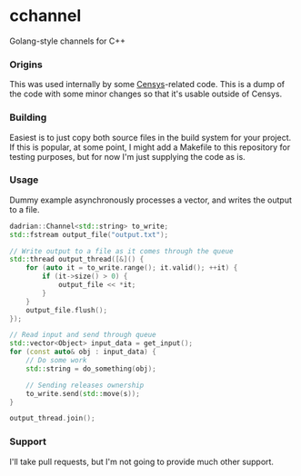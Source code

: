 # cchannel
Golang-style channels for C++

### Origins

This was used internally by some [Censys](https://censys.io)-related code. This
is a dump of the code with some minor changes so that it's usable outside of
Censys.

### Building

Easiest is to just copy both source files in the build system for your project.
If this is popular, at some point, I might add a Makefile to this repository
for testing purposes, but for now I'm just supplying the code as is.

### Usage

Dummy example asynchronously processes a vector, and writes the output to a
file.

```cpp
dadrian::Channel<std::string> to_write;
std::fstream output_file("output.txt");

// Write output to a file as it comes through the queue
std::thread output_thread([&]() {
    for (auto it = to_write.range(); it.valid(); ++it) {
        if (it->size() > 0) {
            output_file << *it;
        }
    }
    output_file.flush();
});

// Read input and send through queue
std::vector<Object> input_data = get_input();
for (const auto& obj : input_data) {
    // Do some work
    std::string = do_something(obj);

    // Sending releases ownership
    to_write.send(std::move(s));
}

output_thread.join();
```

### Support

I'll take pull requests, but I'm not going to provide much other support.

